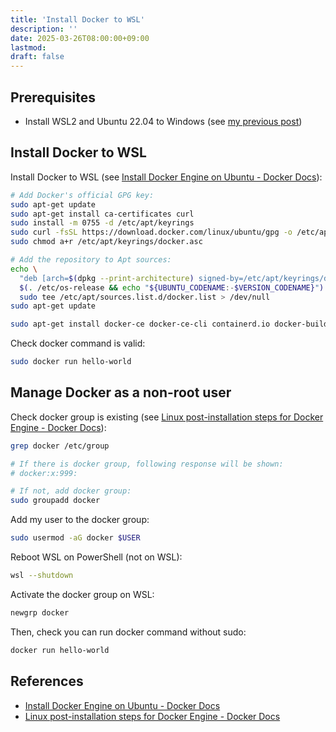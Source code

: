 ```yaml
---
title: 'Install Docker to WSL'
description: ''
date: 2025-03-26T08:00:00+09:00
lastmod:
draft: false
---
```


## Prerequisites

* Install WSL2 and Ubuntu 22.04 to Windows (see [my previous post](https://tsuji.tech/install-uninstall-wsl/))

## Install Docker to WSL

Install Docker to WSL (see [Install Docker Engine on Ubuntu - Docker Docs](https://docs.docker.com/engine/install/ubuntu/#install-using-the-repository)):

```bash
# Add Docker's official GPG key:
sudo apt-get update
sudo apt-get install ca-certificates curl
sudo install -m 0755 -d /etc/apt/keyrings
sudo curl -fsSL https://download.docker.com/linux/ubuntu/gpg -o /etc/apt/keyrings/docker.asc
sudo chmod a+r /etc/apt/keyrings/docker.asc

# Add the repository to Apt sources:
echo \
  "deb [arch=$(dpkg --print-architecture) signed-by=/etc/apt/keyrings/docker.asc] https://download.docker.com/linux/ubuntu \
  $(. /etc/os-release && echo "${UBUNTU_CODENAME:-$VERSION_CODENAME}") stable" | \
  sudo tee /etc/apt/sources.list.d/docker.list > /dev/null
sudo apt-get update

sudo apt-get install docker-ce docker-ce-cli containerd.io docker-buildx-plugin docker-compose-plugin
```

Check docker command is valid:

```bash
sudo docker run hello-world
```

## Manage Docker as a non-root user

Check docker group is existing (see [Linux post-installation steps for Docker Engine - Docker Docs](https://docs.docker.com/engine/install/linux-postinstall/#manage-docker-as-a-non-root-user)):

```bash
grep docker /etc/group

# If there is docker group, following response will be shown:
# docker:x:999:

# If not, add docker group:
sudo groupadd docker
```

Add my user to the docker group:

```bash
sudo usermod -aG docker $USER
```

Reboot WSL on PowerShell (not on WSL):

```bash
wsl --shutdown
```

Activate the docker group on WSL:

```bash
newgrp docker
```

Then, check you can run docker command without sudo:

```bash
docker run hello-world
```

## References

* [Install Docker Engine on Ubuntu - Docker Docs](https://docs.docker.com/engine/install/ubuntu/#install-using-the-repository)
* [Linux post-installation steps for Docker Engine - Docker Docs](https://docs.docker.com/engine/install/linux-postinstall/#manage-docker-as-a-non-root-user)
